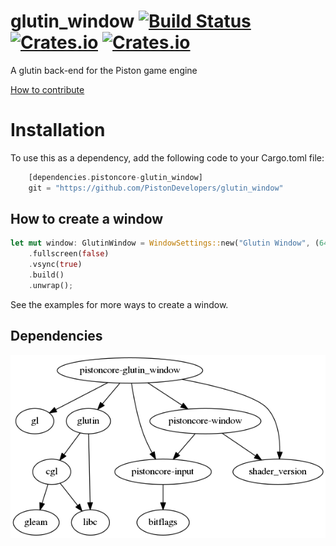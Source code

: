 # glutin_window [![Build Status](https://travis-ci.org/PistonDevelopers/glutin_window.svg?branch=master)](https://travis-ci.org/PistonDevelopers/glutin_window) [![Crates.io](https://img.shields.io/crates/v/pistoncore-glutin_window.svg)](https://crates.io/crates/pistoncore-glutin_window) [![Crates.io](https://img.shields.io/crates/l/pistoncore-glutin_window.svg)](https://github.com/PistonDevelopers/glutin_window/blob/master/LICENSE)

A glutin back-end for the Piston game engine

[How to contribute](https://github.com/PistonDevelopers/piston/blob/master/CONTRIBUTING.md)

# Installation
To use this as a dependency, add the following code to your Cargo.toml file:

```Rust
    [dependencies.pistoncore-glutin_window]
    git = "https://github.com/PistonDevelopers/glutin_window"
```

## How to create a window

```Rust
let mut window: GlutinWindow = WindowSettings::new("Glutin Window", (640, 480))
    .fullscreen(false)
    .vsync(true)
    .build()
    .unwrap();
```

See the examples for more ways to create a window.

## Dependencies

![dependencies](./Cargo.png)

